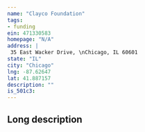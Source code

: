 ```yaml
---
name: "Clayco Foundation"
tags:
- funding
ein: 471330583
homepage: "N/A"
address: |
 35 East Wacker Drive, \nChicago, IL 60601
state: "IL"
city: "Chicago"
lng: -87.62647
lat: 41.887157
description: ""
is_501c3: 
---
```


## Long description


